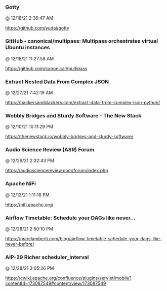 ﻿

### Gotty
@ 12/18/21 2:36:47 AM

https://github.com/yudai/gotty



### GitHub - canonical/multipass: Multipass orchestrates virtual Ubuntu instances
@ 12/18/21 11:27:58 AM

https://github.com/canonical/multipass




### Extract Nested Data From Complex JSON
@ 12/27/21 7:42:19 AM

https://hackersandslackers.com/extract-data-from-complex-json-python/




### Wobbly Bridges and Sturdy Software – The New Stack
@ 12/10/21 10:11:29 PM

https://thenewstack.io/wobbly-bridges-and-sturdy-software/




### Audio Science Review (ASR) Forum
@ 12/29/21 2:32:43 PM

https://audiosciencereview.com/forum/index.php





### Apache NiFi
@ 12/13/21 1:11:18 PM

https://nifi.apache.org/




### Airflow Timetable: Schedule your DAGs like never…
@ 12/28/21 2:50:10 PM

https://marclamberti.com/blog/airflow-timetable-schedule-your-dags-like-never-before/


### AIP-39 Richer scheduler_interval
@ 12/28/21 3:05:26 PM

https://cwiki.apache.org/confluence/plugins/servlet/mobile?contentId=173087549#content/view/173087549



